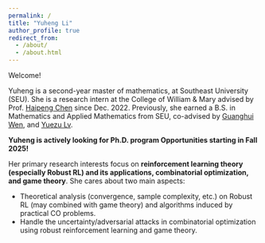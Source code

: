 ```yaml
---
permalink: /
title: "Yuheng Li"
author_profile: true
redirect_from: 
  - /about/
  - /about.html
---
```

Welcome!

Yuheng is a second-year master of mathematics, at Southeast University (SEU). She is a research intern at the College of William & Mary advised by Prof. [Haipeng Chen](https://haipeng-chen.github.io/) since Dec. 2022. Previously, she earned a B.S. in Mathematics and Applied Mathematics from SEU, co-advised by [Guanghui Wen](https://math.seu.edu.cn/wgh/list.htm), and [Yuezu Lv](https://arims.bit.edu.cn/xztd/jsml/fzhjkxtcyjs/e290539c0192443da93560fa47dfef72.htm). 

**Yuheng is actively looking for Ph.D. program Opportunities starting in Fall 2025!**

Her primary research interests focus on **reinforcement learning theory (especially Robust RL) and its applications, combinatorial optimization, and game theory**. She cares about two main aspects: 
* Theoretical analysis (convergence, sample complexity, etc.) on Robust RL (may combined with game theory) and algorithms induced by practical CO problems.
* Handle the uncertainty/adversarial attacks in combinatorial optimization using robust reinforcement learning and game theory.

